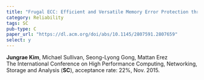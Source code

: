 ```yaml
---
title: "Frugal ECC: Efficient and Versatile Memory Error Protection through Fine-grained Compression"
category: Reliability
tags: SC
pub-type: C
paper_url: "https://dl.acm.org/doi/abs/10.1145/2807591.2807659"
select: y
---
```


**Jungrae Kim**, Michael Sullivan, Seong-Lyong Gong, Mattan Erez<br>
The International Conference on High Performance Computing, Networking, Storage and Analysis (**SC**), acceptance rate: 22%, Nov. 2015.

